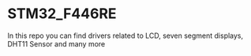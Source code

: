 # STM32_F446RE

In this repo you can find drivers related to LCD, seven segment displays, DHT11 Sensor and many more
